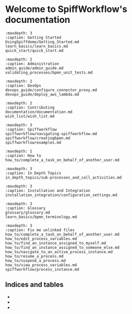 # Welcome to SpiffWorkflow's documentation

```{toctree}
:maxdepth: 3
:caption: Getting Started
UsingSpiffdemo/Getting_Started.md
learn_basics/learn_basics.md
quick_start/quick_start.md
```

```{toctree}
:maxdepth: 2
:caption: Administration
admin_guide/admin_guide.md
validating_processes/bpmn_unit_tests.md
```

```{toctree}
:maxdepth: 2
:caption: DevOps
devops_guide/configure_connector_proxy.md
devops_guide/deploy_aws_lambda.md
```

```{toctree}
:maxdepth: 2
:caption: Contributing
documentation/documentation.md
wish_list/wish_list.md
```

```{toctree}
:maxdepth: 3
:caption: Spiffworkflow
spiffworkflow/navigating-spiffworkflow.md
spiffworkflow/creatingbpmn.md
spiffworkflow/examples.md
```

```{toctree}
:maxdepth: 1
:caption: How to
how_to/complete_a_task_on_behalf_of_another_user.md

```

```{toctree}
:maxdepth: 3
:caption: In Depth Topics
in_depth_topics/sub-processes_and_call_activities.md

```

```{toctree}
:maxdepth: 3
:caption: Installation and Integration
installation_integration/configuration_settings.md

```

```{toctree}
:maxdepth: 3
:caption: Glossary
glossary/glossary.md
learn_basics/bpmn_terminology.md

```

```{toctree}
:maxdepth: 3
:caption: Fix me unlinked files
how_to/complete_a_task_on_behalf_of_another_user.md
how_to/edit_process_variables.md
how_to/find_an_instance_assigned_to_myself.md
how_to/find_an_instance_assigned_to_someone_else.md
how_to/navigate_to_an_active_process_instance.md
how_to/resume_a_process.md
how_to/suspend_a_process.md
how_to/view_process_variables.md
spiffworkflow/process_instance.md
```


## Indices and tables

* [](genindex)
* [](modindex)
* [](search)
